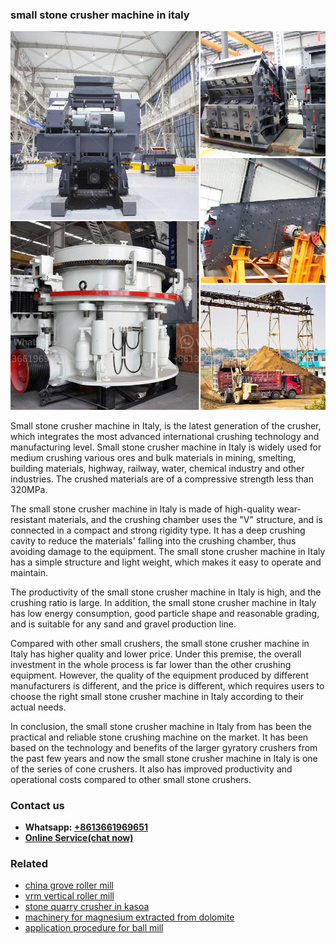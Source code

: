 <h3>small stone crusher machine in italy</h3><img src='1706754199.jpg' alt=''><p>Small stone crusher machine in Italy, is the latest generation of the crusher, which integrates the most advanced international crushing technology and manufacturing level. Small stone crusher machine in Italy is widely used for medium crushing various ores and bulk materials in mining, smelting, building materials, highway, railway, water, chemical industry and other industries. The crushed materials are of a compressive strength less than 320MPa.</p><p>The small stone crusher machine in Italy is made of high-quality wear-resistant materials, and the crushing chamber uses the "V" structure, and is connected in a compact and strong rigidity type. It has a deep crushing cavity to reduce the materials' falling into the crushing chamber, thus avoiding damage to the equipment. The small stone crusher machine in Italy has a simple structure and light weight, which makes it easy to operate and maintain.</p><p>The productivity of the small stone crusher machine in Italy is high, and the crushing ratio is large. In addition, the small stone crusher machine in Italy has low energy consumption, good particle shape and reasonable grading, and is suitable for any sand and gravel production line.</p><p>Compared with other small crushers, the small stone crusher machine in Italy has higher quality and lower price. Under this premise, the overall investment in the whole process is far lower than the other crushing equipment. However, the quality of the equipment produced by different manufacturers is different, and the price is different, which requires users to choose the right small stone crusher machine in Italy according to their actual needs.</p><p>In conclusion, the small stone crusher machine in Italy from has been the practical and reliable stone crushing machine on the market. It has been based on the technology and benefits of the larger gyratory crushers from the past few years and now the small stone crusher machine in Italy is one of the series of cone crushers. It also has improved productivity and operational costs compared to other small stone crushers.</p><h3>Contact us</h3><ul><li><strong>Whatsapp:&nbsp;<a href="https://wa.me/8613661969651">+8613661969651</a></strong></li><li><a href="https://swt.shibang-china.com/?git&amp;zhl&amp;small stone crusher machine in italy"><strong>Online Service(chat now)</strong></a></li></ul><h3>Related</h3><ul><li><a href='china grove roller mill.md'>china grove roller mill</a></li><li><a href='vrm vertical roller mill.md'>vrm vertical roller mill</a></li><li><a href='stone quarry crusher in kasoa.md'>stone quarry crusher in kasoa</a></li><li><a href='machinery for magnesium extracted from dolomite.md'>machinery for magnesium extracted from dolomite</a></li><li><a href='application procedure for ball mill.md'>application procedure for ball mill</a></li></ul>